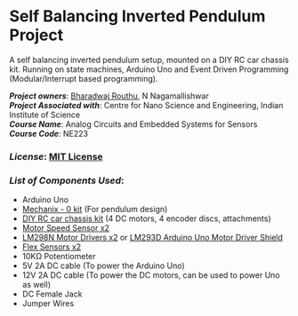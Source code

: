 # Self Balancing Inverted Pendulum Project  

A self balancing inverted pendulum setup, mounted on a DIY RC car chassis kit. Running on state machines, Arduino Uno and Event Driven Programming (Modular/Interrupt based programming).  
  
***Project owners***: [Bharadwaj Routhu](https://github.com/Bharadwaj-R), N Nagamallishwar  
***Project Associated with***: Centre for Nano Science and Engineering, Indian Institute of Science  
***Course Name***: Analog Circuits and Embedded Systems for Sensors  
***Course Code***: NE223  
    
### ***License***: [MIT License](https://bharadwaj-routhu.mit-license.org/)  

### ***List of Components Used***:
- Arduino Uno  
- [Mechanix - 0 kit](https://amzn.in/d/9HJ8ecJ) (For pendulum design)
- [DIY RC car chassis kit]() (4 DC motors, 4 encoder discs, attachments)  
- [Motor Speed Sensor x2](https://amzn.in/d/9XF8A9G)  
- [LM298N Motor Drivers x2](https://amzn.in/d/cSernpW) or [LM293D Arduino Uno Motor Driver Shield](https://amzn.in/d/cSernpW)  
- [Flex Sensors x2](https://amzn.in/d/1VlPWuw)  
- 10KΩ Potentiometer
- 5V 2A DC cable (To power the Arduino Uno)  
- 12V 2A DC cable (To power the DC motors, can be used to power Uno as well)  
- DC Female Jack
- Jumper Wires  